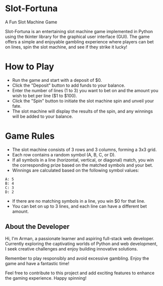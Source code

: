# Slot-Fortuna

A Fun Slot Machine Game

Slot-Fortuna is an entertaining slot machine game implemented in Python using the tkinter library for the graphical user interface (GUI). The game offers a simple and enjoyable gambling experience where players can bet on lines, spin the slot machine, and see if they strike it lucky!

# How to Play
- Run the game and start with a deposit of $0.
- Click the "Deposit" button to add funds to your balance.
- Enter the number of lines (1 to 3) you want to bet on and the amount you wish to bet per line ($1 to $100).
- Click the "Spin" button to initiate the slot machine spin and unveil your fate.
- The slot machine will display the results of the spin, and any winnings will be added to your balance.

# Game Rules
- The slot machine consists of 3 rows and 3 columns, forming a 3x3 grid.
- Each row contains a random symbol (A, B, C, or D).
- If all symbols in a line (horizontal, vertical, or diagonal) match, you win the corresponding prize based on the matched symbols and your bet.
- Winnings are calculated based on the following symbol values:
```
A: 5
B: 4
C: 3
D: 2 
```
- If there are no matching symbols in a line, you win $0 for that line.
- You can bet on up to 3 lines, and each line can have a different bet amount.

## About the Developer
Hi, I'm Arman, a passionate learner and aspiring full-stack web developer. Currently exploring the captivating worlds of Python and web development, I seek creative challenges and enjoy building innovative solutions.

Remember to play responsibly and avoid excessive gambling. Enjoy the game and have a fantastic time!

Feel free to contribute to this project and add exciting features to enhance the gaming experience. Happy spinning!
